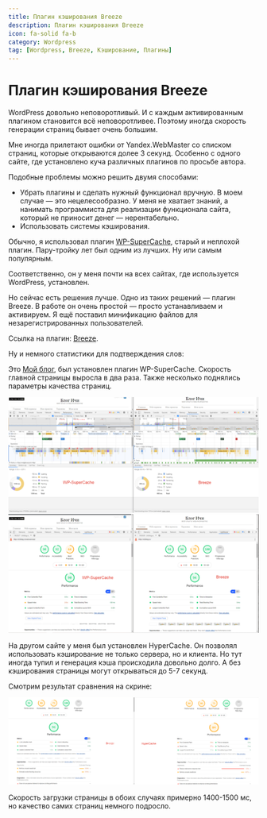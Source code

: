 ```yaml
---
title: Плагин кэширования Breeze
description: Плагин кэширования Breeze
icon: fa-solid fa-b
category: Wordpress
tag: [Wordpress, Breeze, Кэширование, Плагины]
---
```


# Плагин кэширования Breeze

WordPress довольно неповоротливый. И с каждым активированным плагином становится всё неповоротливее. Поэтому иногда скорость генерации страниц бывает очень большим.

Мне иногда прилетают ошибки от Yandex.WebMaster со списком страниц, которые открываются долее 3 секунд. Особенно с одного сайте, где установлено куча различных плагинов по просьбе автора.

Подобные проблемы можно решить двумя способами:

* Убрать плагины и сделать нужный функционал вручную. В моем случае — это нецелесообразно. У меня не хватает знаний, а нанимать программиста для реализации функционала сайта, который не приносит денег — нерентабельно.
* Использовать системы кэширования.

Обычно, я использовал плагин [WP-SuperCache](https://ichiblog.ru/wordpress-plugin-wp-super-cache/), старый и неплохой плагин. Пару-тройку лет был одним из лучших. Ну или самым популярным.

Соответственно, он у меня почти на всех сайтах, где используется WordPress, установлен.

Но сейчас есть решения лучше. Одно из таких решений — плагин Breeze. В работе он очень простой — просто устанавливаем и активируем. Я ещё поставил минификацию файлов для незарегистрированных пользователей.

Ссылка на плагин: [Breeze](https://ru.wordpress.org/plugins/breeze/).

Ну и немного статистики для подтверждения слов:

Это [Мой блог](https://ichiblog.ru), был установлен плагин WP-SuperCache. Скорость главной страницы выросла в два раза. Также несколько поднялись параметры качества страниц.

![](./breeze-1.png)
![](./breeze-2.png)

На другом сайте у меня был установлен HyperCache. Он позволял использовать кэширование не только сервера, но и клиента. Но тут иногда тупил и генерация кэша происходила довольно долго. А без кэширования страницы могут открываться до 5-7 секунд.

Смотрим результат сравнения на скрине:

![](./breeze-3.png)

Скорость загрузки страницы в обоих случаях примерно 1400-1500 мс, но качество самих страниц немного подросло.
